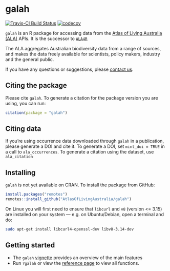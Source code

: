 
<!-- README.md is generated from README.Rmd. Please edit that file -->

# galah

[![Travis-CI Build
Status](https://travis-ci.com/AtlasOfLivingAustralia/galah.svg?branch=master)](https://travis-ci.com/AtlasOfLivingAustralia/galah)
[![codecov](https://codecov.io/gh/AtlasOfLivingAustralia/galah/branch/master/graph/badge.svg)](https://codecov.io/gh/AtlasOfLivingAustralia/galah)

`galah` is an R package for accessing data from the [Atlas of Living
Australia (ALA)](https://ala.org.au) APIs. It is the successor to
[`ALA4R`](https://github.com/AtlasOfLivingAustralia/ALA4R)

The ALA aggregates Australian biodiversity data from a range of sources,
and makes the data freely available for scientists, policy makers,
industry and the general public.

If you have any questions or suggestions, please [contact
us](mailto:support@ala.org.au).

## Citing the package

Please cite `galah`. To generate a citation for the package version you
are using, you can run:

``` r
citation(package = "galah")
```

## Citing data

If you’re using occurrence data downloaded through `galah` in a
publication, please generate a DOI and cite it. To generate a DOI, set
`mint_doi = TRUE` in a call to `ala_occurrences`. To generate a citation
using the dataset, use `ala_citation`

## Installing

`galah` is not yet available on CRAN. To install the package from
GitHub:

``` r
install.packages("remotes")
remotes::install_github("AtlasOfLivingAustralia/galah")
```

On Linux you will first need to ensure that `libcurl` and `v8` (version
&lt;= 3.15) are installed on your system — e.g. on Ubuntu/Debian, open a
terminal and do:

``` sh
sudo apt-get install libcurl4-openssl-dev libv8-3.14-dev
```

## Getting started

-   The `galah`
    [vignette](https://atlasoflivingaustralia.github.io/galah/articles/galah.html)
    provides an overview of the main features
-   Run `?galah` or view the [reference
    page](https://atlasoflivingaustralia.github.io/galah/reference/index.html)
    to view all functions.
